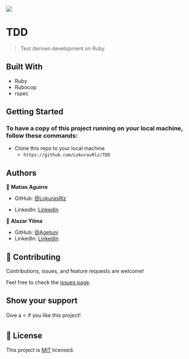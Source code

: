 ![](https://img.shields.io/badge/Microverse-blueviolet)

# TDD

> Test deriven development on Ruby 

## Built With

- Ruby
- Rubocop
- rspec



## Getting Started

### To have a copy of this project running on your local machine, follow these commands:

- Clone this repo to your local machine
  - `https://github.com/LokurasRlz/TDD` 

## Authors

👤 **Matias Aguirre**

- GitHub: [@LokurasRlz](https://github.com/LokurasRlz)

- LinkedIn: [LinkedIn](https://www.linkedin.com/in/)


👤 **Alazar Yilma**

- GitHub: [@Agetuni](https://github.com/Agetuni)
- LinkedIn: [LinkedIn](https://www.linkedin.com/in/aleazar-yilma-b614b6174/)

## 🤝 Contributing

Contributions, issues, and feature requests are welcome!

Feel free to check the [issues page](../../issues/).

## Show your support

Give a ⭐️ if you like this project!

## 📝 License

This project is [MIT](./LICENSE) licensed.
